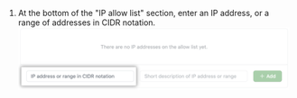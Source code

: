 1. At the bottom of the "IP allow list" section, enter an IP address, or a range of addresses in CIDR notation. ![Key field to add IP address](/assets/images/help/security/ip-address-field.png)
